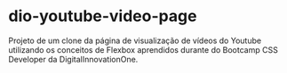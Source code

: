 # dio-youtube-video-page
Projeto de um clone da página de visualização de vídeos do Youtube utilizando os conceitos de Flexbox aprendidos durante do Bootcamp CSS Developer da DigitalInnovationOne.

